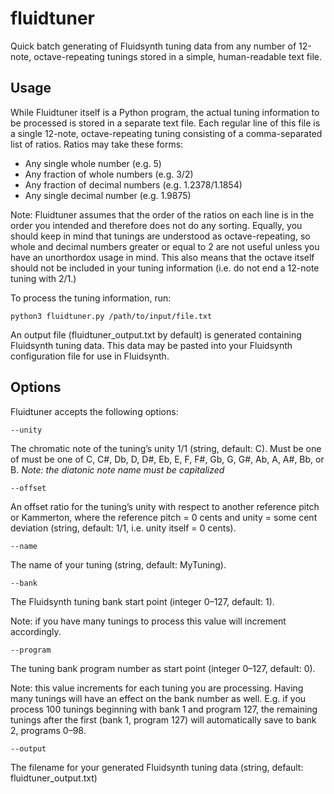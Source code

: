 # fluidtuner
Quick batch generating of Fluidsynth tuning data from any number of 12-note, octave-repeating tunings stored in a simple, human-readable text file.

## Usage

While Fluidtuner itself is a Python program, the actual tuning information to be processed is stored in a separate text file.  Each regular line of this file is a single 12-note, octave-repeating tuning consisting of a comma-separated list of ratios. Ratios may take these forms:

- Any single whole number (e.g. 5)
- Any fraction of whole numbers (e.g. 3/2)
- Any fraction of decimal numbers (e.g. 1.2378/1.1854)
- Any single decimal number (e.g. 1.9875)

Note: Fluidtuner assumes that the order of the ratios on each line is in the order you intended and therefore does not do any sorting. Equally, you should keep in mind that tunings are understood as octave-repeating, so whole and decimal numbers greater or equal to 2 are not useful unless you have an unorthordox usage in mind. This also means that the octave itself should not be included in your tuning information (i.e. do not end a 12-note tuning with 2/1.)

To process the tuning information, run:

    python3 fluidtuner.py /path/to/input/file.txt

An output file (fluidtuner_output.txt by default) is generated containing Fluidsynth tuning data. This data may be pasted into your Fluidsynth configuration file for use in Fluidsynth. 

## Options

Fluidtuner accepts the following options:

    --unity

The chromatic note of the tuning’s unity 1/1 (string, default: C).
Must be one of must be one of C, C#, Db, D, D#, Eb, E, F, F#, Gb, G, G#, Ab, A, A#, Bb, or B. 
*Note: the diatonic note name must be capitalized*

    --offset

An offset ratio for the tuning’s unity with respect to another reference pitch or Kammerton, where the reference pitch = 0 cents and unity = some cent deviation (string, default: 1/1, i.e. unity itself = 0 cents).
   
    --name

The name of your tuning (string, default: MyTuning).
    
    --bank

The Fluidsynth tuning bank start point (integer 0–127, default: 1). 

Note: if you have many tunings to process this value will increment accordingly.
    
    --program

The tuning bank program number as start point (integer 0–127, default: 0).

Note: this value increments for each tuning you are processing. Having many tunings will have an effect on the bank number as well. E.g. if you process 100 tunings beginning with bank 1 and program 127, the remaining tunings after the first (bank 1, program 127) will automatically save to bank 2, programs 0–98.
    
    --output

The filename for your generated Fluidsynth tuning data (string, default: fluidtuner_output.txt)
